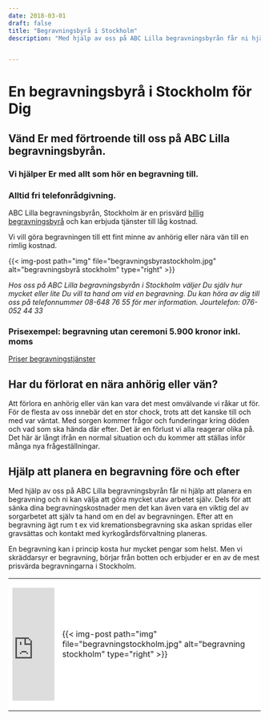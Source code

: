 ```yaml
---
date: 2018-03-01
draft: false
title: "Begravningsbyrå i Stockholm"
description: "Med hjälp av oss på ABC Lilla begravningsbyrån får ni hjälp att planera en begravning och ni kan välja att göra mycket utav arbetet själv. Dels för att sänka dina begravningskostnader men det kan även vara en viktig del av sorgarbetet att själv ta hand om en del av begravningen."


---
```



# En begravningsbyrå i Stockholm för Dig

## Vänd Er med förtroende till oss på ABC Lilla begravningsbyrån.



### Vi hjälper Er med allt som hör en begravning till.

### Alltid fri telefonrådgivning.


ABC Lilla begravningsbyrån, Stockholm är en prisvärd [billig begravningsbyrå][1] och kan erbjuda tjänster till låg kostnad.



Vi vill göra begravningen till ett fint minne av anhörig eller nära vän till en rimlig kostnad.

{{< img-post
    path="img" file="begravningsbyrastockholm.jpg"
    alt="begravningsbyrå stockholm" type="right" >}}

*Hos oss på ABC Lilla begravningsbyrån i Stockholm väljer Du själv hur mycket eller lite Du vill ta hand om vid en begravning. Du kan höra av dig till oss på telefonnummer 08-648 76 55 för mer information. Jourtelefon: 076-052 44 33*

### Prisexempel: begravning utan ceremoni 5.900 kronor inkl. moms

[Priser begravningstjänster][2]

## Har du förlorat en nära anhörig eller vän?
Att förlora en anhörig eller vän kan vara det mest omvälvande vi råkar ut för. För de flesta av oss innebär det en stor chock, trots att det kanske till och med var väntat. Med sorgen kommer frågor och funderingar kring döden och vad som ska hända där efter. Det är en förlust vi alla reagerar olika på. Det här är långt ifrån en normal situation och du kommer att ställas inför många nya frågeställningar.

## Hjälp att planera en begravning före och efter
Med hjälp av oss på ABC Lilla begravningsbyrån får ni hjälp att planera en begravning och ni kan välja att göra mycket utav arbetet själv. Dels för att sänka dina begravningskostnader men det kan även vara en viktig del av sorgarbetet att själv ta hand om en del av begravningen. Efter att en begravning ägt rum t ex vid kremationsbegravning  ska askan spridas eller gravsättas och kontakt med kyrkogårdsförvaltning planeras.

En begravning kan i princip kosta hur mycket pengar som helst. Men vi skräddarsyr er begravning, börjar från botten och erbjuder er en av de mest prisvärda begravningarna i Stockholm.

<table style="width: 100%; background: white" border="0" cellspacing="5" cellpadding="5" align="center">
<tbody>
<tr>
<td>
<p><iframe style="border: 0; display: block;" src="https://widget.reco.se/v2/widget/1626775?mode=HORIZONTAL_QUOTE" width="100%" height="225" scrolling="no"></iframe></p>
</td>
<td>{{< img-post
    path="img" file="begravningstockholm.jpg"
    alt="begravning stockholm" type="right" >}}</td>
</tr>
</tbody>
</table>


  [1]: billig-begravningsbyra
  [2]: priser
